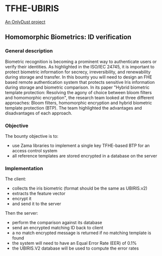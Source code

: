 # TFHE-UBIRIS

[An OnlyDust project](https://app.onlydust.xyz/projects/f0d669e2-a45f-44ca-ae32-7b3d69ee12ba)

## Homomorphic Biometrics: ID verification

### General description

Biometric recognition is becoming a prominent way to authenticate users or verify their identities. As highlighted in the ISO/IEC 24745, it is important to protect biometric information for secrecy, irreversibility, and renewability during storage and transfer. In this bounty you will need to design an FHE based remote authentication system that protects sensitive Iris information during storage and biometric comparison. In its paper "Hybrid biometric template protection: Resolving the agony of choice between bloom filters and homomorphic encryption", the research team looked at three different approaches: Bloom filters, homomorphic encryption and hybrid biometric template protection (BTP). The team highlighted the advantages and disadvantages of each approach.

### Objective

The bounty objective is to:
- use Zama libraries to implement a single key TFHE-based BTP for an access control system
- all reference templates are stored encrypted in a database on the server

### Implementation

The client:
- collects the iris biometric (format should be the same as UBIRIS.v2)
- extracts the feature vector
- encrypt it
- and send it to the server

Then the server:
- perform the comparison against its database
- send an encrypted matching ID back to client
- a no match encrypted message is returned if no matching template is found
- the system will need to have an Equal Error Rate (EER) of 0.1%
- the UBIRIS.V2 database will be used to compute the error rates

